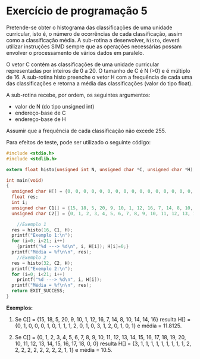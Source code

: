 # Exercício de programação 5

Pretende-se obter o histograma das classificações de uma unidade curricular, isto é, o número de ocorrências de cada classificação, assim como a classificação média. A sub-rotina a desenvolver, `histo`, deverá utilizar instruções SIMD sempre que as operações necessárias possam envolver o processamento de vários dados em paralelo.

O vetor C contém as classificações de uma unidade curricular representadas por inteiros de 0 a 20. O tamanho de C é N (>0) e é múltiplo de 16. A sub-rotina histo preenche o vetor H com a frequência de cada uma das classificações e retorna a média das classificações (valor do tipo float).

A sub-rotina recebe, por ordem, os seguintes argumentos:

* valor de N (do tipo unsigned int)
* endereço-base de C
* endereço-base de H

Assumir que a frequência de cada classificação não excede 255.

Para efeitos de teste, pode ser utilizado o seguinte código:

```c
#include <stdio.h>
#include <stdlib.h>

extern float histo(unsigned int N, unsigned char *C, unsigned char *H);

int main(void)
{
  unsigned char H[] = {0, 0, 0, 0, 0, 0, 0, 0, 0, 0, 0, 0, 0, 0, 0, 0, 0, 0, 0, 0, 0};
  float res;
  int i;
  unsigned char C1[] = {15, 18, 5, 20, 9, 10, 1, 12, 16, 7, 14, 8, 10, 14, 14, 16};
  unsigned char C2[] = {0, 1, 2, 3, 4, 5, 6, 7, 8, 9, 10, 11, 12, 13, 14, 15, 16, 17, 18, 19, 20, 10, 11, 12, 13, 14, 15, 16, 17, 18, 0, 0};

    //Exemplo 1
  res = histo(16, C1, H);
  printf("Exemplo 1:\n");
  for (i=0; i<21; i++)
    {printf("%d ---> %d\n", i, H[i]); H[i]=0;}
  printf("Média = %f\n\n", res);
    //Exemplo 2
  res = histo(32, C2, H);
  printf("Exemplo 2:\n");
  for (i=0; i<21; i++)
    printf("%d ---> %d\n", i, H[i]);
  printf("Média = %f\n\n", res);
  return EXIT_SUCCESS;
}
```

**Exemplos:**

1. Se C[] = {15, 18, 5, 20, 9, 10, 1, 12, 16, 7, 14, 8, 10, 14, 14, 16} resulta H[] = {0, 1, 0, 0, 0, 1, 0, 1, 1, 1, 2, 0, 1, 0, 3, 1, 2, 0, 1, 0, 1} e média = 11.8125.

2. Se C[] = {0, 1, 2, 3, 4, 5, 6, 7, 8, 9, 10, 11, 12, 13, 14, 15, 16, 17, 18, 19, 20, 10, 11, 12, 13, 14, 15, 16, 17, 18, 0, 0} resulta H[] = {3, 1, 1, 1, 1, 1, 1, 1, 1, 1, 2, 2, 2, 2, 2, 2, 2, 2, 2, 1, 1} e média = 10.5.
